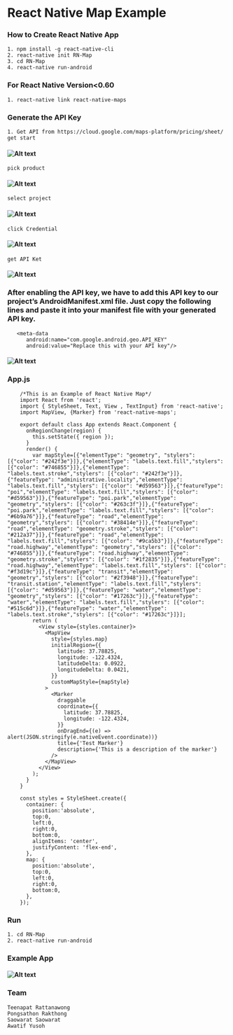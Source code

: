 # React Native Map Example

### How to Create React Native App
    1. npm install -g react-native-cli 
    2. react-native init RN-Map
    3. cd RN-Map
    4. react-native run-android

### For React Native Version<0.60
    1. react-native link react-native-maps
    
### Generate the API Key
    1. Get API from https://cloud.google.com/maps-platform/pricing/sheet/
    get start
#### ![Alt text](https://www.img.in.th/images/1ff7f66d28f988bd7499c0dcbab4cabb.png)
    pick product
#### ![Alt text](https://www.img.in.th/images/fc45d0f298987866dd536a2999fdf481.png)
    select project 
#### ![Alt text](https://www.img.in.th/images/b19984053666c2ab6ca3e7a45bebf2e7.png)
    click Credential
#### ![Alt text](https://www.img.in.th/images/4f36f57e5ad446df90d9bf0190c6fdcb.png)
    get API Ket
#### ![Alt text](https://www.img.in.th/images/25533709b3892e99a581033def5ca7c6.png)   

### After enabling the API key, we have to add this API key to our project’s AndroidManifest.xml file. Just copy the following lines and paste it into your manifest file with your generated API key.

       <meta-data
          android:name="com.google.android.geo.API_KEY"
          android:value="Replace this with your API key"/>
 
 #### ![Alt text](https://www.img.in.th/images/37d72dc0c6bbef78b560f4bf2d0242cc.png)   

       
### App.js

        /*This is an Example of React Native Map*/
        import React from 'react';
        import { StyleSheet, Text, View , TextInput} from 'react-native';
        import MapView, {Marker} from 'react-native-maps';

        export default class App extends React.Component {
          onRegionChange(region) {
            this.setState({ region });
          }
          render() {
            var mapStyle=[{"elementType": "geometry", "stylers": [{"color": "#242f3e"}]},{"elementType": "labels.text.fill","stylers": [{"color": "#746855"}]},{"elementType": "labels.text.stroke","stylers": [{"color": "#242f3e"}]},{"featureType": "administrative.locality","elementType": "labels.text.fill","stylers": [{"color": "#d59563"}]},{"featureType": "poi","elementType": "labels.text.fill","stylers": [{"color": "#d59563"}]},{"featureType": "poi.park","elementType": "geometry","stylers": [{"color": "#263c3f"}]},{"featureType": "poi.park","elementType": "labels.text.fill","stylers": [{"color": "#6b9a76"}]},{"featureType": "road","elementType": "geometry","stylers": [{"color": "#38414e"}]},{"featureType": "road","elementType": "geometry.stroke","stylers": [{"color": "#212a37"}]},{"featureType": "road","elementType": "labels.text.fill","stylers": [{"color": "#9ca5b3"}]},{"featureType": "road.highway","elementType": "geometry","stylers": [{"color": "#746855"}]},{"featureType": "road.highway","elementType": "geometry.stroke","stylers": [{"color": "#1f2835"}]},{"featureType": "road.highway","elementType": "labels.text.fill","stylers": [{"color": "#f3d19c"}]},{"featureType": "transit","elementType": "geometry","stylers": [{"color": "#2f3948"}]},{"featureType": "transit.station","elementType": "labels.text.fill","stylers": [{"color": "#d59563"}]},{"featureType": "water","elementType": "geometry","stylers": [{"color": "#17263c"}]},{"featureType": "water","elementType": "labels.text.fill","stylers": [{"color": "#515c6d"}]},{"featureType": "water","elementType": "labels.text.stroke","stylers": [{"color": "#17263c"}]}];
            return (
              <View style={styles.container}>
                <MapView
                  style={styles.map}
                  initialRegion={{
                    latitude: 37.78825,
                    longitude: -122.4324,
                    latitudeDelta: 0.0922,
                    longitudeDelta: 0.0421,
                  }}
                  customMapStyle={mapStyle}
                >
                  <Marker
                    draggable
                    coordinate={{
                      latitude: 37.78825,
                      longitude: -122.4324,
                    }}
                    onDragEnd={(e) => alert(JSON.stringify(e.nativeEvent.coordinate))}
                    title={'Test Marker'}
                    description={'This is a description of the marker'}
                  />
                </MapView>
              </View>
            );
          }
        }

        const styles = StyleSheet.create({
          container: {
            position:'absolute',
            top:0,
            left:0,
            right:0,
            bottom:0,
            alignItems: 'center',
            justifyContent: 'flex-end',
          },
          map: {
            position:'absolute',
            top:0,
            left:0,
            right:0,
            bottom:0,
          },
        });

### Run
    1. cd RN-Map
    2. react-native run-android
    
### Example App
  #### ![Alt text](https://www.img.in.th/images/881509f384aff27225e3aa86f8bbb392.png)
  
### Team
    Teenapat Rattanawong
    Pongsathon Rakthong
    Saowarat Saowarat
    Awatif Yusoh 

